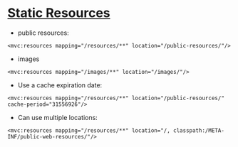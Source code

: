# [Static Resources](http://static.springsource.org/spring/docs/3.0.x/spring-framework-reference/html/mvc.html#mvc-static-resources) #


  * public resources:
```
<mvc:resources mapping="/resources/**" location="/public-resources/"/>
```
  * images
```
<mvc:resources mapping="/images/**" location="/images/"/>
```
  * Use a cache expiration date:
```
<mvc:resources mapping="/resources/**" location="/public-resources/" cache-period="31556926"/>
```
  * Can use multiple locations:
```
<mvc:resources mapping="/resources/**" location="/, classpath:/META-INF/public-web-resources/"/>
```